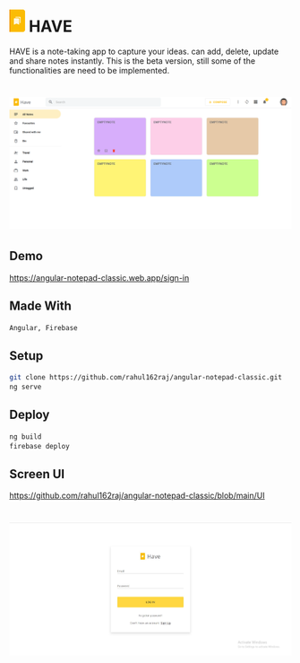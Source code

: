 # ![ui](https://github.com/rahul162raj/angular-notepad-classic/blob/main/UI/haveLogo.png) HAVE 
  
HAVE is a note-taking app to capture your ideas. can add, delete, update and share notes instantly. This is the beta version, still some of the functionalities are need to be implemented. 

# ![ui](https://github.com/rahul162raj/angular-notepad-classic/blob/main/UI/haveHome.png)

## Demo

https://angular-notepad-classic.web.app/sign-in

## Made With

```bash
Angular, Firebase
```

## Setup

```bash
git clone https://github.com/rahul162raj/angular-notepad-classic.git
ng serve
```

## Deploy

```bash
ng build
firebase deploy
```

## Screen UI

https://github.com/rahul162raj/angular-notepad-classic/blob/main/UI
# ![ui](https://github.com/rahul162raj/angular-notepad-classic/blob/main/UI/haveLogin.JPG)





